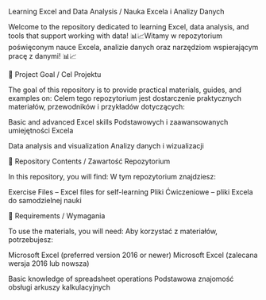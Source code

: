 Learning Excel and Data Analysis / Nauka Excela i Analizy Danych

Welcome to the repository dedicated to learning Excel, data analysis, and tools that support working with data! 
📊📈Witamy w repozytorium poświęconym nauce Excela, analizie danych oraz narzędziom wspierającym pracę z danymi! 📊📈

🎯 Project Goal / Cel Projektu

The goal of this repository is to provide practical materials, guides, and examples on:
Celem tego repozytorium jest dostarczenie praktycznych materiałów, przewodników i przykładów dotyczących:

Basic and advanced Excel skills
Podstawowych i zaawansowanych umiejętności Excela

Data analysis and visualization
Analizy danych i wizualizacji

📂 Repository Contents / Zawartość Repozytorium

In this repository, you will find:
W tym repozytorium znajdziesz:

Exercise Files – Excel files for self-learning
Pliki Ćwiczeniowe – pliki Excela do samodzielnej nauki

🔧 Requirements / Wymagania

To use the materials, you will need:  Aby korzystać z materiałów, potrzebujesz:

Microsoft Excel (preferred version 2016 or newer)
Microsoft Excel (zalecana wersja 2016 lub nowsza)

Basic knowledge of spreadsheet operations
Podstawowa znajomość obsługi arkuszy kalkulacyjnych
